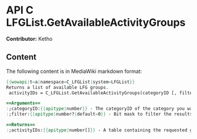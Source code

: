 # API C LFGList.GetAvailableActivityGroups

**Contributor:** Ketho

## Content

The following content is in MediaWiki markdown format:

```mediawiki
{{wowapi|t=a|namespace=C_LFGList|system=LFGList}}
Returns a list of available LFG groups.
 activityIDs = C_LFGList.GetAvailableActivityGroups(categoryID [, filter])

==Arguments==
:;categoryID:{{apitype|number}} - The categoryID of the category you want to get available groups of. Use [[API_C_LFGList.GetAvailableCategories|C_LFGList.GetAvailableCategories]]() to get a list of all available categoryIDs.
:;filter:{{apitype|number?|default=0}} - Bit mask to filter the results. See [[API_C_LFGList.GetActivityInfo#Filters|C_LFGList.GetActivityInfo]] for more information.

==Returns==
:;activityIDs:{{apitype|number[]}} - A table containing the requested groupIDs (not in order).
```